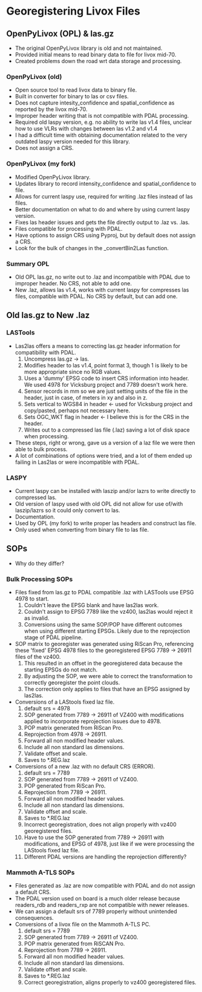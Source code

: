 # Georegistering Livox Files

## OpenPyLivox (OPL) & las.gz

- The original OpenPyLivox library is old and not maintained.
- Provided initial means to read binary data to file for livox mid-70.
- Created problems down the road wrt data storage and processing.

### OpenPyLivox (old)

- Open source tool to read livox data to binary file.
- Built in converter for binary to las or csv files.
- Does not capture intesity_confidence and spatial_confidence as reported by the livox mid-70.
- Improper header writing that is not compatible with PDAL processing.
- Required old laspy version, e.g. no ability to write las v1.4 files, unclear how to use VLRs with changes between las v1.2 and v1.4
- I had a difficult time with obtaining documentation related to the very outdated laspy version needed for this library.
- Does not assign a CRS.

### OpenPyLivox (my fork)

- Modified OpenPyLivox library.
- Updates library to record intensity_confidence and spatial_confidence to file.
- Allows for current laspy use, required for writing .laz files instead of las files.
- Better documentation on what to do and where by using current laspy version.
- Fixes las header issues and gets the file directly output to .laz vs. .las.
- Files compatible for processing with PDAL.
- Have options to assign CRS using Pyproj, but by default does not assign a CRS.
- Look for the bulk of changes in the _convertBin2Las function.

### Summary OPL

- Old OPL las.gz, no write out to .laz and incompatible with PDAL due to improper header. No CRS, not able to add one.
- New .laz, allows las v1.4, works with current laspy for compresses las files, compatible with PDAL. No CRS by default, but can add one.

## Old las.gz to New .laz

### LASTools

- Las2las offers a means to correcting las.gz header information for compatibility with PDAL.
    1. Uncompress las.gz -> las.
    2. Modifies header to las v1.4, point format 3, though 1 is likely to be more appropriate since no RGB values.
    3. Uses a 'dummy' EPSG code to insert CRS information into header. We used 4978 for Vicksburg project and 7789 doesn't work here.
    4. Sensor records in mm so we are just setting units of the file in the header, just in case, of meters in xy and also in z.
    5. Sets vertical to WGS84 in header <- used for Vicksburg project and copy/pasted, perhaps not necessary here.
    6. Sets OGC_WKT flag in header <- I believe this is for the CRS in the header.
    7. Writes out to a compressed las file (.laz) saving a lot of disk space when processing.
- These steps, right or wrong, gave us a version of a laz file we were then able to bulk process.
- A lot of combinations of options were tried, and a lot of them ended up failing in Las2las or were incompatible with PDAL.

### LASPY

- Current laspy can be installed with laszip and/or lazrs to write directly to compressed las.
- Old version of laspy used with old OPL did not allow for use of/with laszip/lazrs so it could only convert to las.
- Documentation.
- Used by OPL (my fork) to write proper las headers and construct las file.
- Only used when converting from binary file to las file.

## SOPs

- Why do they differ?

### Bulk Processing SOPs

- Files fixed from las.gz to PDAL compatible .laz with LASTools use EPSG 4978 to start.
    1. Couldn't leave the EPSG blank and have las2las work.
    2. Couldn't assign to EPSG 7789 like the vz400, las2las would reject it as invalid.
    3. Conversions using the same SOP/POP have different outcomes when using different starting EPSGs. Likely due to the reprojection stage of PDAL pipeline.
- SOP matrix to georegister was generated using RiScan Pro, referencing these 'fixed' EPSG 4978 files to the georegistered EPSG 7789 -> 26911 files of the vz400.
    1. This resulted in an offset in the georegistered data because the starting EPSGs do not match.
    2. By adjusting the SOP, we were able to correct the transformation to correctly georegister the point clouds.
    3. The correction only applies to files that have an EPSG assigned by las2las.
- Conversions of a LAStools fixed laz file.
    1. default srs = 4978
    2. SOP generated from 7789 -> 26911 of VZ400 with modifications applied to incorporate reprojection issues due to 4978.
    3. POP matrix generated from RiScan Pro.
    4. Reprojection from 4978 -> 26911.
    5. Forward all non modified header values.
    6. Include all non standard las dimensions.
    7. Validate offset and scale.
    8. Saves to *.REG.laz
- Conversions of a new .laz with no default CRS (ERROR).
    1. default srs = 7789
    2. SOP generated from 7789 -> 26911 of VZ400.
    3. POP generated from RiScan Pro.
    4. Reprojection from 7789 -> 26911.
    5. Forward all non modified header values.
    6. Include all non standard las dimensions.
    7. Validate offset and scale.
    8. Saves to *.REG.laz
    9. Incorrect georegistration, does not align properly with vz400 georegistered files.
    10. Have to use the SOP generated from 7789 -> 26911 with modifications, and EPSG of 4978, just like if we were processing the LAStools fixed laz file.
    11. Different PDAL versions are handling the reprojection differently?

### Mammoth A-TLS SOPs

- Files generated as .laz are now compatible with PDAL and do not assign a default CRS.
- The PDAL version used on board is a much older release because readers_rdb and readers_rxp are not compatible with newer releases.
- We can assign a default srs of 7789 properly without unintended consequences.
- Conversions of a livox file on the Mammoth A-TLS PC.
    1. default srs = 7789
    2. SOP generated from 7789 -> 26911 of VZ400.
    3. POP matrix generated from RiSCAN Pro.
    4. Reprojection from 7789 -> 26911.
    5. Forward all non modified header values.
    6. Include all non standard las dimensions.
    7. Validate offset and scale.
    8. Saves to *.REG.laz
    9. Correct georegistration, aligns properly to vz400 georegistered files.

